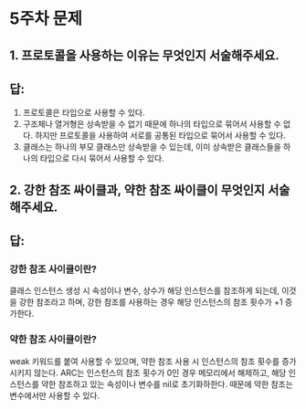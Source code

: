 # 5주차 문제

## 1. 프로토콜을 사용하는 이유는 무엇인지 서술해주세요.

## 답: 
1. 프로토콜은 타입으로 사용할 수 있다.
2. 구조체나 열거형은 상속받을 수 없기 때문에 하나의 타입으로 묶어서 사용할 수 없다. 하지만 프로토콜을 사용하여 서로를 공통된 타입으로 묶어서 사용할 수 있다.
3. 클래스는 하나의 부모 클래스만 상속받을 수 있는데, 이미 상속받은 클래스들을 하나의 타입으로 다시 묶어서 사용할 수 있다.
       


## 2. 강한 참조 싸이클과, 약한 참조 싸이클이 무엇인지 서술해주세요.

## 답:

### 강한 참조 사이클이란?
클래스 인스턴스 생성 시 속성이나 변수, 상수가 해당 인스턴스를 참조하게 되는데, 이것을 강한 참조라고 하며, 강한 참조를 사용하는 경우 해당 인스턴스의 참조 횟수가 +1 증가한다.

### 약한 참조 사이클이란?
weak 키워드를 붙여 사용할 수 있으며, 약한 참조 사용 시 인스턴스의 참조 횟수를 증가시키지 않는다. ARC는 인스턴스의 참조 횟수가 0인 경우 메모리에서 해제하고, 해당 인스턴스를 약한 참조하고 있는 속성이나 변수를 nil로 초기화하한다. 때문에 약한 참조는 변수에서만 사용할 수 있다.
